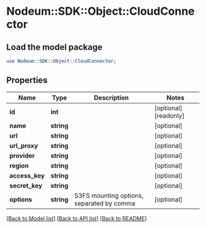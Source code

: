 # Nodeum::SDK::Object::CloudConnector

## Load the model package
```perl
use Nodeum::SDK::Object::CloudConnector;
```

## Properties
Name | Type | Description | Notes
------------ | ------------- | ------------- | -------------
**id** | **int** |  | [optional] [readonly] 
**name** | **string** |  | [optional] 
**url** | **string** |  | [optional] 
**url_proxy** | **string** |  | [optional] 
**provider** | **string** |  | [optional] 
**region** | **string** |  | [optional] 
**access_key** | **string** |  | [optional] 
**secret_key** | **string** |  | [optional] 
**options** | **string** | S3FS mounting options, separated by comma | [optional] 

[[Back to Model list]](../README.md#documentation-for-models) [[Back to API list]](../README.md#documentation-for-api-endpoints) [[Back to README]](../README.md)


